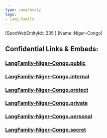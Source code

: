 ```yaml
---
type: LangFamily
tags: 
- Lang_Family
---
```

[SpocWebEntityId:: 235 ]
[Name::Niger–Congo]


## Confidential Links & Embeds: 

### [LangFamily-Niger–Congo.public](/_public\Language\Lang~Family/LangFamily-Niger–Congo.public.md) 

### [LangFamily-Niger–Congo.internal](/_internal\Language\Lang~Family/LangFamily-Niger–Congo.internal.md) 

### [LangFamily-Niger–Congo.protect](/_protect\Language\Lang~Family/LangFamily-Niger–Congo.protect.md) 

### [LangFamily-Niger–Congo.private](/_private\Language\Lang~Family/LangFamily-Niger–Congo.private.md) 

### [LangFamily-Niger–Congo.personal](/_personal\Language\Lang~Family/LangFamily-Niger–Congo.personal.md) 

### [LangFamily-Niger–Congo.secret](/_secret\Language\Lang~Family/LangFamily-Niger–Congo.secret.md)

